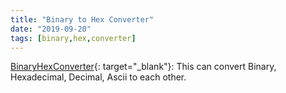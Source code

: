 ```yaml
---
title: "Binary to Hex Converter"
date: "2019-09-20"
tags: [binary,hex,converter]
---
```


[BinaryHexConverter](https://binaryhexconverter.com){: target="_blank"}: This can convert Binary, Hexadecimal, Decimal, Ascii to each other.



